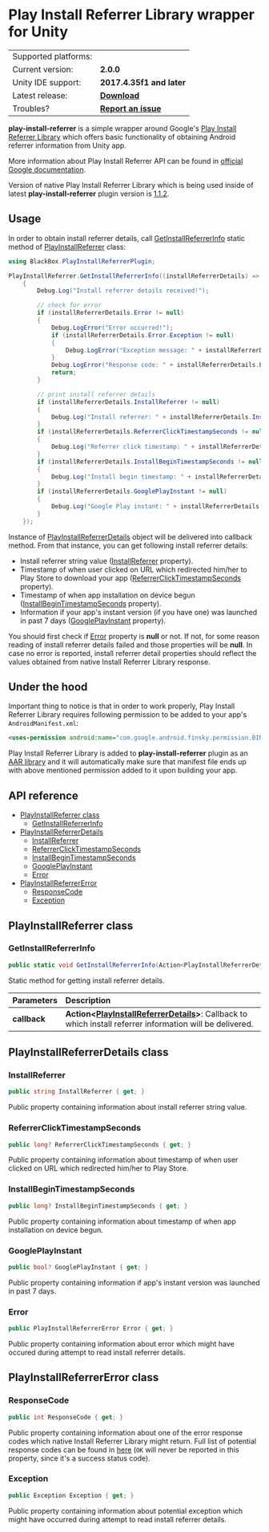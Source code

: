 # Play Install Referrer Library wrapper for Unity

<table align="center">
    <tr>
        <td align="left">Supported platforms:</td>
        <td align="left"><img src="https://images-fe.ssl-images-amazon.com/images/I/21EctgvtXUL.png" width="16"></td>
    </tr>
    <tr>
        <td align="left">Current version:</td>
        <td align="left"><b>2.0.0</b></td>
    </tr>
    <tr>
        <td align="left">Unity IDE support:</td>
        <td align="left"><b>2017.4.35f1 and later</b></td>
    </tr>
    <tr>
        <td align="left">Latest release:</td>
        <td align="left"><a href=../../releases/tag/v2.0.0><b>Download</b></a></td>
    </tr>
    <tr>
        <td align="left">Troubles?</td>
        <td align="left"><a href="../../issues/new"><b>Report an issue</b></a></td>
    </tr>
</table>

**play-install-referrer** is a simple wrapper around Google's [Play Install Referrer Library](https://developer.android.com/google/play/installreferrer/library) which offers basic functionality of obtaining Android referrer information from Unity app.

More information about Play Install Referrer API can be found in [official Google documentation](https://developer.android.com/google/play/installreferrer/igetinstallreferrerservice).

Version of native Play Install Referrer Library which is being used inside of latest **play-install-referrer** plugin version is [1.1.2](https://mvnrepository.com/artifact/com.android.installreferrer/installreferrer/1.1.2).

## Usage

In order to obtain install referrer details, call [GetInstallReferrerInfo](#api-pir-getinstallreferrerinfo) static method of [PlayInstallReferrer](#api-playinstallreferrer) class:

```csharp
using BlackBox.PlayInstallReferrerPlugin;

PlayInstallReferrer.GetInstallReferrerInfo((installReferrerDetails) =>
    {
        Debug.Log("Install referrer details received!");

        // check for error
        if (installReferrerDetails.Error != null)
        {
            Debug.LogError("Error occurred!");
            if (installReferrerDetails.Error.Exception != null)
            {
                Debug.LogError("Exception message: " + installReferrerDetails.Error.Exception.Message);
            }
            Debug.LogError("Response code: " + installReferrerDetails.Error.ResponseCode.ToString());
            return;
        }

        // print install referrer details
        if (installReferrerDetails.InstallReferrer != null)
        {
            Debug.Log("Install referrer: " + installReferrerDetails.InstallReferrer);
        }
        if (installReferrerDetails.ReferrerClickTimestampSeconds != null)
        {
            Debug.Log("Referrer click timestamp: " + installReferrerDetails.ReferrerClickTimestampSeconds);
        }
        if (installReferrerDetails.InstallBeginTimestampSeconds != null)
        {
            Debug.Log("Install begin timestamp: " + installReferrerDetails.InstallBeginTimestampSeconds);
        }
        if (installReferrerDetails.GooglePlayInstant != null)
        {
            Debug.Log("Google Play instant: " + installReferrerDetails.GooglePlayInstant);
        }
    });
```

Instance of [PlayInstallReferrerDetails](#api-playinstallreferrerdetails) object will be delivered into callback method. From that instance, you can get following install referrer details:

- Install referrer string value ([InstallReferrer](#api-pird-installreferrer) property).
- Timestamp of when user clicked on URL which redirected him/her to Play Store to download your app ([ReferrerClickTimestampSeconds](#api-pird-referrerclicktimestampseconds) property).
- Timestamp of when app installation on device begun ([InstallBeginTimestampSeconds](#api-pird-installbegintimestampseconds) property).
- Information if your app's instant version (if you have one) was launched in past 7 days ([GooglePlayInstant](#api-pird-googleplayinstant) property).

You should first check if [Error](#api-pird-error) property is **null** or not. If not, for some reason reading of install referrer details failed and those properties will be **null**. In case no error is reported, install referrer detail properties should reflect the values obtained from native Install Referrer Library response.

## Under the hood

Important thing to notice is that in order to work properly, Play Install Referrer Library requires following permission to be added to your app's `AndroidManifest.xml`:

```xml
<uses-permission android:name="com.google.android.finsky.permission.BIND_GET_INSTALL_REFERRER_SERVICE"/>
```

Play Install Referrer Library is added to **play-install-referrer** plugin as an [AAR library](./Assets/Android/installreferrer-1.1.2.aar) and it will automatically make sure that manifest file ends up with above mentioned permission added to it upon building your app.

## API reference
   * [PlayInstallReferrer class](#api-playinstallreferrer)
      * [GetInstallReferrerInfo](#api-pir-getinstallreferrerinfo)
   * [PlayInstallReferrerDetails](#api-playinstallreferrerdetails)
      * [InstallReferrer](#api-pird-installreferrer)
      * [ReferrerClickTimestampSeconds](#api-pird-referrerclicktimestampseconds)
      * [InstallBeginTimestampSeconds](#api-pird-installbegintimestampseconds)
      * [GooglePlayInstant](#api-pird-googleplayinstant)
      * [Error](#api-pird-error)
   * [PlayInstallReferrerError](#api-playinstallreferrererror)
      * [ResponseCode](#api-pire-responsecode)
      * [Exception](#api-pire-exception)
      
<a id="api-playinstallreferrer"></a>PlayInstallReferrer class
---

### <a id="api-pir-getinstallreferrerinfo"></a>GetInstallReferrerInfo

```csharp
public static void GetInstallReferrerInfo(Action<PlayInstallReferrerDetails> callback)
```

Static method for getting install referrer details.

| Parameters | Description |
| :------------- |:------------- |
| **callback** | **Action\<[PlayInstallReferrerDetails](#api-playinstallreferrerdetails)\>**: Callback to which install referrer information will be delivered. |

<a id="api-playinstallreferrerdetails"></a>PlayInstallReferrerDetails class
---

### <a id="api-pird-installreferrer"></a>InstallReferrer

```csharp
public string InstallReferrer { get; }
```

Public property containing information about install referrer string value.

### <a id="api-pird-referrerclicktimestampseconds"></a>ReferrerClickTimestampSeconds

```csharp
public long? ReferrerClickTimestampSeconds { get; }
```

Public property containing information about timestamp of when user clicked on URL which redirected him/her to Play Store.

### <a id="api-pird-installbegintimestampseconds"></a>InstallBeginTimestampSeconds

```csharp
public long? InstallBeginTimestampSeconds { get; }
```

Public property containing information about timestamp of when app installation on device begun.

### <a id="api-pird-googleplayinstant"></a>GooglePlayInstant

```csharp
public bool? GooglePlayInstant { get; }
```

Public property containing information if app's instant version was launched in past 7 days.

### <a id="api-pird-error"></a>Error

```csharp
public PlayInstallReferrerError Error { get; }
```

Public property containing information about error which might have occured during attempt to read install referrer details.

<a id="api-playinstallreferrererror"></a>PlayInstallReferrerError class
---

### <a id="api-pire-responsecode"></a>ResponseCode

```csharp
public int ResponseCode { get; }
```

Public property containing information about one of the error response codes which native Install Referrer Library might return. Full list of potential response codes can be found in [here](https://developer.android.com/reference/com/android/installreferrer/api/InstallReferrerClient.InstallReferrerResponse) (`OK` will never be reported in this property, since it's a success status code).

### <a id="api-pire-exception"></a>Exception

```csharp
public Exception Exception { get; }
```

Public property containing information about potential exception which might have occurred during attempt to read install referrer details.
